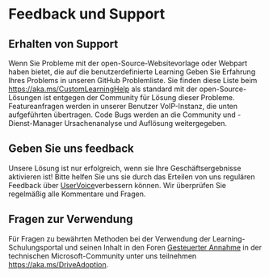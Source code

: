 # <a name="feedback-and-support"></a>Feedback und Support

## <a name="get-support"></a>Erhalten von Support

Wenn Sie Probleme mit der open-Source-Websitevorlage oder Webpart haben bietet, die auf die benutzerdefinierte Learning Geben Sie Erfahrung Ihres Problems in unseren GitHub Problemliste.  Sie finden diese Liste beim https://aka.ms/CustomLearningHelp als standard mit der open-Source-Lösungen ist entgegen der Community für Lösung dieser Probleme.  Featureanfragen werden in unserer Benutzer VoIP-Instanz, die unten aufgeführten übertragen.  Code Bugs werden an die Community und -Dienst-Manager Ursachenanalyse und Auflösung weitergegeben.  

## <a name="provide-us-feedback"></a>Geben Sie uns feedback

Unsere Lösung ist nur erfolgreich, wenn sie Ihre Geschäftsergebnisse aktivieren ist!  Bitte helfen Sie uns sie durch das Erteilen von uns regulären Feedback über [UserVoice](https://microsoftteams.uservoice.com/forums/913429-learning-solutions)verbessern können.  Wir überprüfen Sie regelmäßig alle Kommentare und Fragen.

## <a name="usage-questions"></a>Fragen zur Verwendung

Für Fragen zu bewährten Methoden bei der Verwendung der Learning-Schulungsportal und seinen Inhalt in den Foren [Gesteuerter Annahme](https://aka.ms/DriveAdoption) in der technischen Microsoft-Community unter uns teilnehmen https://aka.ms/DriveAdoption. 

